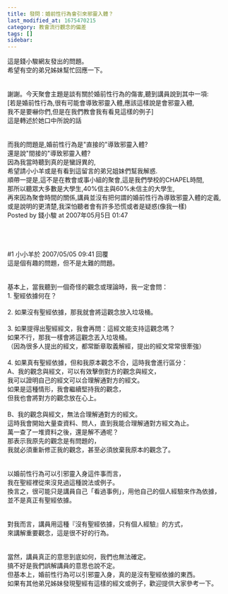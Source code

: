 ```yaml
---
title: 發問：婚前性行為會引來邪靈入體？
last_modified_at: 1675470215
category: 教會流行觀念的偏差
tags: []
sidebar: 
---
```


  <div>這是錢小駿網友發出的問題。</div>

<div>希望有空的弟兄姊妹幫忙回應一下。</div>

<div>&nbsp;</div>

<div>&nbsp;</div>

<div>謝謝。今天聚會主題是談有關於婚前性行為的傷害,聽到講員說到其中一項:</div>

<div>[若是婚前性行為,很有可能會導致邪靈入體,應該這樣說是會邪靈入體,</div>

<div>我不是要嚇你們,但是在我們教會我有看見這樣的例子]</div>

<div>這是轉述於她口中所說的話</div>

<div>&nbsp;</div>

<div>&nbsp;</div>

<div>而我的問題是,婚前性行為是"直接的"導致邪靈入體?</div>

<div>還是說"間接的"導致邪靈入體?</div>

<div>因為我當時聽到真的是蠻訝異的,</div>

<div>希望請小小羊或是有看到這留言的弟兄姐妹們幫我解惑.</div>

<div>順帶一提是,這不是在教會或事小組的聚會,這是我們學校的CHAPEL時間,</div>

<div>那所以聽眾大多數是大學生,40%信主與60%未信主的大學生,</div>

<div>再來因為聚會時間的關係,講員並沒有把何謂的婚前性行為導致邪靈入體的定義,</div>

<div>或是說明的更清楚,我深怕聽者會有許多恐慌或者是疑惑(像我一樣)</div>

<div>Posted by 錢小駿 at 2007年05月5日 01:47</div>

<div>&nbsp;</div>

<div>&nbsp;</div>

<div>&nbsp;</div>

<div>&nbsp;</div>

<div>#1 小小羊於 2007/05/05 09:41 回覆</div>

<div>這是個有趣的問題，但不是太難的問題。</div>

<div>&nbsp;</div>

<div>&nbsp;</div>

<div>基本上，當我聽到一個奇怪的觀念或理論時，我一定會問：</div>

<div>1.<span style="white-space:pre"> </span>聖經依據何在？</div>

<div>&nbsp;</div>

<div>2.<span style="white-space:pre"> </span>如果沒有聖經依據，那我就會將這觀念放入垃圾桶。</div>

<div>&nbsp;</div>

<div>3. 如果提得出聖經經文，我會再問：這經文能支持這觀念嗎？</div>

<div>如果不行，那我一樣會將這觀念丟入垃圾桶。</div>

<div>（因為很多人提出的經文，都常斷章取義解經，提出的經文常常很牽強）</div>

<div>&nbsp;</div>

<div>4. 如果真有聖經依據，但和我原本觀念不合，這時我會進行區分：</div>

<div>A、我的觀念與經文，可以有效擊倒對方的觀念與經文，</div>

<div>我可以證明自己的經文可以合理解通對方的經文。</div>

<div>如果是這種情形，我會繼續堅持我的觀念，</div>

<div>但我也會將對方的觀念放在心上。</div>

<div>&nbsp;</div>

<div>B、我的觀念與經文，無法合理解通對方的經文。</div>

<div>這時我會開始大量查資料、問人，直到我能合理解通對方經文為止。</div>

<div>萬一查了一堆資料之後，還是解不通呢？</div>

<div>那表示我原先的觀念是有問題的，</div>

<div>我就必須重新修正我的觀念，甚至必須放棄我原本的觀念了。</div>

<div>&nbsp;</div>

<div>&nbsp;</div>

<div>以婚前性行為可以引邪靈入身這件事而言，</div>

<div>我在聖經裡從來沒見過這種說法或例子。</div>

<div>換言之，很可能只是講員自己「看過事例」，用他自己的個人經驗來作為依據，</div>

<div>並不是真正有聖經依據。</div>

<div>&nbsp;</div>

<div>&nbsp;</div>

<div>對我而言，講員用這種『沒有聖經依據，只有個人經驗』的方式，</div>

<div>來講解重要觀念，這是很不好的行為。</div>

<div>&nbsp;</div>

<div>&nbsp;</div>

<div>當然，講員真正的意思到底如何，我們也無法確定。</div>

<div>搞不好是我們誤解講員的意思也說不定。</div>

<div>但基本上，婚前性行為可以引邪靈入身，真的是沒有聖經依據的東西。</div>

<div>如果有其他弟兄姊妹發現聖經有這樣的經文或例子，歡迎提供大家參考一下。</div>
